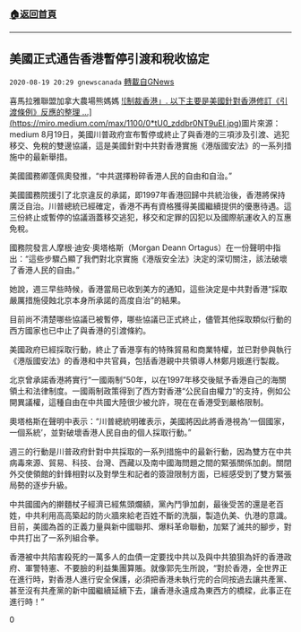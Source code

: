 ###  [:house:返回首頁](https://github.com/ourhimalayas/txt)
---

## 美國正式通告香港暫停引渡和稅收協定
`2020-08-19 20:29 gnewscanada` [轉載自GNews](https://gnews.org/zh-hant/303371/)

喜馬拉雅聯盟加拿大農場熊媽媽
[!\[制裁香港」. 以下主要是美國針對香港修訂《引渡條例》反應的整理 ...\](https://miro.medium.com/max/1100/0*tU0_zddbr0NT9uEI.jpg)](https://www.google.ca/url?sa=i&amp;url=https%3A%2F%2Fmedium.com%2F%40edwardtang%2F%25E5%2588%25B6%25E8%25A3%2581%25E9%25A6%2599%25E6%25B8%25AF-2291eee60fa6&amp;psig=AOvVaw2RRzRrDkvl_ElC87zG-jDQ&amp;ust=1597969076563000&amp;source=images&amp;cd=vfe&amp;ved=0CAIQjRxqFwoTCOiM24LBqOsCFQAAAAAdAAAAABAE)圖片來源：medium 
8月19日，美國川普政府宣布暫停或終止了與香港的三項涉及引渡、逃犯移交、免稅的雙邊協議，這是美國針對中共對香港實施《港版國安法》的一系列措施中的最新舉措。

美國國務卿蓬佩奧發推，“中共選擇粉碎香港人民的自由和自治。”

美國國務院援引了北京違反的承諾，即1997年香港回歸中共統治後，香港將保持廣泛自治。川普總統已經確定，香港不再有資格獲得美國繼續提供的優惠待遇。這三份終止或暫停的協議涵蓋移交逃犯，移交和定罪的囚犯以及國際航運收入的互惠免稅。

國務院發言人摩根·迪安·奧塔格斯（Morgan Deann Ortagus）在一份聲明中指出：“這些步驟凸顯了我們對北京實施《港版安全法》決定的深切關注，該法破壞了香港人民的自由。”

她說，週三早些時候，香港當局已收到美方的通知，這些決定是中共對香港“採取嚴厲措施侵蝕北京本身所承諾的高度自治”的結果。

目前尚不清楚哪些協議已被暫停，哪些協議已正式終止，儘管其他採取類似行動的西方國家也已中止了與香港的引渡條約。

美國政府已經採取行動，終止了香港享有的特殊貿易和商業特權，並已對參與執行《港版國安法》的香港和中共官員，包括香港親中共領導人林鄭月娥進行製裁。

北京曾承諾香港將實行“一國兩制”50年，以在1997年移交後賦予香港自己的海關領土和法律制度。一國兩制政策得到了西方對香港“公民自由權力”的支持，例如公開異議權，這種自由在中共國大陸很少被允許，現在在香港受到嚴格限制。

奧塔格斯在聲明中表示：“川普總統明確表示，美國將因此將香港視為’一個國家，一個系統’，並對破壞香港人民自由的個人採取行動。”

週三的行動是川普政府針對中共採取的一系列措施中的最新行動，因為雙方在中共病毒來源、貿易、科技、台灣、西藏以及南中國海問題之間的緊張關係加劇。關閉外交使領館的針鋒相對以及對學生和記者的簽證限制方面，已經感受到了雙方緊張局勢的逐步升級。

中共國國內的擀麵杖子經濟已經焦頭爛額，黨內鬥爭加劇，最後受苦的還是老百姓，中共利用高高築起的防火牆來給老百姓不斷的洗腦，製造仇美、仇港的意識。目前，美國為首的正義力量與新中國聯邦、爆料革命聯動，加緊了滅共的腳步，對中共打出了一系列組合拳。

香港被中共陷害殺死的一萬多人的血債一定要找中共以及與中共狼狽為奸的香港政府、軍警特憲、不要臉的利益集團算賬。就像郭先生所說，“對於香港，全世界正在進行時，對香港人進行安全保護，必須把香港未執行完的合同按過去讓共產黨、甚至沒有共產黨的新中國繼續延續下去，讓香港永遠成為東西方的橋樑，此事正在進行時！”

0
